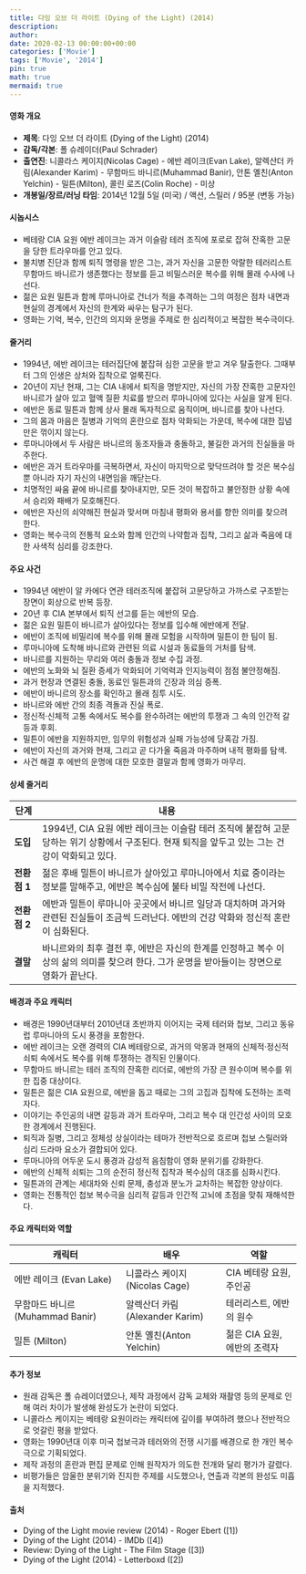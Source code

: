 ```yaml
---
title: 다잉 오브 더 라이트 (Dying of the Light) (2014)
description: 
author: 
date: 2020-02-13 00:00:00+00:00
categories: ['Movie']
tags: ['Movie', '2014']
pin: true
math: true
mermaid: true
---
```

#### 영화 개요

- **제목**: 다잉 오브 더 라이트 (Dying of the Light) (2014)  
- **감독/각본**: 폴 슈레이더(Paul Schrader)  
- **출연진**: 니콜라스 케이지(Nicolas Cage) - 에반 레이크(Evan Lake), 알렉산더 카림(Alexander Karim) - 무함마드 바니르(Muhammad Banir), 안톤 옐친(Anton Yelchin) - 밀튼(Milton), 콜린 로즈(Colin Roche) - 미상  
- **개봉일/장르/러닝 타임**: 2014년 12월 5일 (미국) / 액션, 스릴러 / 95분 (변동 가능)  

#### 시놉시스

- 베테랑 CIA 요원 에반 레이크는 과거 이슬람 테러 조직에 포로로 잡혀 잔혹한 고문을 당한 트라우마를 안고 있다.  
- 불치병 진단과 함께 퇴직 명령을 받은 그는, 과거 자신을 고문한 악랄한 테러리스트 무함마드 바니르가 생존했다는 정보를 듣고 비밀스러운 복수를 위해 몰래 수사에 나선다.  
- 젊은 요원 밀튼과 함께 루마니아로 건너가 적을 추격하는 그의 여정은 점차 내면과 현실의 경계에서 자신의 한계와 싸우는 탐구가 된다.  
- 영화는 기억, 복수, 인간의 의지와 운명을 주제로 한 심리적이고 복잡한 복수극이다.  

#### 줄거리

- 1994년, 에반 레이크는 테러집단에 붙잡혀 심한 고문을 받고 겨우 탈출한다. 그때부터 그의 인생은 상처와 집착으로 얼룩진다.  
- 20년이 지난 현재, 그는 CIA 내에서 퇴직을 명받지만, 자신의 가장 잔혹한 고문자인 바니르가 살아 있고 혈액 질환 치료를 받으러 루마니아에 있다는 사실을 알게 된다.  
- 에반은 동료 밀튼과 함께 상사 몰래 독자적으로 움직이며, 바니르를 찾아 나선다.  
- 그의 몸과 마음은 질병과 기억의 혼란으로 점차 악화되는 가운데, 복수에 대한 집념만은 꺾이지 않는다.  
- 루마니아에서 두 사람은 바니르의 동조자들과 충돌하고, 불길한 과거의 진실들을 마주한다.  
- 에반은 과거 트라우마를 극복하면서, 자신이 마지막으로 맞닥뜨려야 할 것은 복수심뿐 아니라 자기 자신의 내면임을 깨닫는다.  
- 치명적인 싸움 끝에 바니르를 찾아내지만, 모든 것이 복잡하고 불안정한 상황 속에서 승리와 패배가 모호해진다.  
- 에반은 자신의 쇠약해진 현실과 맞서며 마침내 평화와 용서를 향한 의미를 찾으려 한다.  
- 영화는 복수극의 전통적 요소와 함께 인간의 나약함과 집착, 그리고 삶과 죽음에 대한 사색적 심리를 강조한다.  

#### 주요 사건

- 1994년 에반이 알 카에다 연관 테러조직에 붙잡혀 고문당하고 가까스로 구조받는 장면이 회상으로 반복 등장.  
- 20년 후 CIA 본부에서 퇴직 선고를 듣는 에반의 모습.  
- 젊은 요원 밀튼이 바니르가 살아있다는 정보를 입수해 에반에게 전달.  
- 에반이 조직에 비밀리에 복수를 위해 몰래 모험을 시작하며 밀튼이 한 팀이 됨.  
- 루마니아에 도착해 바니르와 관련된 의료 시설과 동료들의 거처를 탐색.  
- 바니르를 지원하는 무리와 여러 충돌과 정보 수집 과정.  
- 에반의 노화와 뇌 질환 증세가 악화되어 기억력과 인지능력이 점점 불안정해짐.  
- 과거 현장과 연결된 충돌, 동료인 밀튼과의 긴장과 의심 증폭.  
- 에반이 바니르의 장소를 확인하고 몰래 침투 시도.  
- 바니르와 에반 간의 최종 격돌과 진실 폭로.  
- 정신적·신체적 고통 속에서도 복수를 완수하려는 에반의 투쟁과 그 속의 인간적 갈등과 후회.  
- 밀튼이 에반을 지원하지만, 임무의 위험성과 실패 가능성에 당혹감 가짐.  
- 에반이 자신의 과거와 현재, 그리고 곧 다가올 죽음과 마주하며 내적 평화를 탐색.  
- 사건 해결 후 에반의 운명에 대한 모호한 결말과 함께 영화가 마무리.  

#### 상세 줄거리

| **단계**    | **내용**                                                                                               |
|-------------|------------------------------------------------------------------------------------------------------|
| **도입**    | 1994년, CIA 요원 에반 레이크는 이슬람 테러 조직에 붙잡혀 고문당하는 위기 상황에서 구조된다. 현재 퇴직을 앞두고 있는 그는 건강이 악화되고 있다.                     |
| **전환점 1** | 젊은 후배 밀튼이 바니르가 살아있고 루마니아에서 치료 중이라는 정보를 말해주고, 에반은 복수심에 불타 비밀 작전에 나선다.                                           |
| **전환점 2** | 에반과 밀튼이 루마니아 곳곳에서 바니르 일당과 대치하며 과거와 관련된 진실들이 조금씩 드러난다. 에반의 건강 악화와 정신적 혼란이 심화된다.                           |
| **결말**    | 바니르와의 최후 결전 후, 에반은 자신의 한계를 인정하고 복수 이상의 삶의 의미를 찾으려 한다. 그가 운명을 받아들이는 장면으로 영화가 끝난다.                             |

#### 배경과 주요 캐릭터

- 배경은 1990년대부터 2010년대 초반까지 이어지는 국제 테러와 첩보, 그리고 동유럽 루마니아의 도시 풍경을 포함한다.  
- 에반 레이크는 오랜 경력의 CIA 베테랑으로, 과거의 악몽과 현재의 신체적·정신적 쇠퇴 속에서도 복수를 위해 투쟁하는 경직된 인물이다.  
- 무함마드 바니르는 테러 조직의 잔혹한 리더로, 에반의 가장 큰 원수이며 복수를 위한 집중 대상이다.  
- 밀튼은 젊은 CIA 요원으로, 에반을 돕고 때로는 그의 고집과 집착에 도전하는 조력자다.  
- 이야기는 주인공의 내면 갈등과 과거 트라우마, 그리고 복수 대 인간성 사이의 모호한 경계에서 진행된다.  
- 퇴직과 질병, 그리고 정체성 상실이라는 테마가 전반적으로 흐르며 첩보 스릴러와 심리 드라마 요소가 결합되어 있다.  
- 루마니아의 어두운 도시 풍경과 감성적 음침함이 영화 분위기를 강화한다.  
- 에반의 신체적 쇠퇴는 그의 순전히 정신적 집착과 복수심의 대조를 심화시킨다.  
- 밀튼과의 관계는 세대차와 신뢰 문제, 충성과 분노가 교차하는 복잡한 양상이다.  
- 영화는 전통적인 첩보 복수극을 심리적 갈등과 인간적 고뇌에 초점을 맞춰 재해석한다.  

#### 주요 캐릭터와 역할

| **캐릭터**        | **배우**                 | **역할**                     |
|-------------------|--------------------------|------------------------------|
| 에반 레이크 (Evan Lake)    | 니콜라스 케이지(Nicolas Cage)      | CIA 베테랑 요원, 주인공           |
| 무함마드 바니르 (Muhammad Banir) | 알렉산더 카림(Alexander Karim)      | 테러리스트, 에반의 원수           |
| 밀튼 (Milton)            | 안톤 옐친(Anton Yelchin)           | 젊은 CIA 요원, 에반의 조력자       |

#### 추가 정보

- 원래 감독은 폴 슈레이더였으나, 제작 과정에서 감독 교체와 재촬영 등의 문제로 인해 여러 차이가 발생해 완성도가 논란이 되었다.  
- 니콜라스 케이지는 베테랑 요원이라는 캐릭터에 깊이를 부여하려 했으나 전반적으로 엇갈린 평을 받았다.  
- 영화는 1990년대 이후 미국 첩보극과 테러와의 전쟁 시기를 배경으로 한 개인 복수극으로 기획되었다.  
- 제작 과정의 혼란과 편집 문제로 인해 원작자가 의도한 전개와 달리 평가가 갈렸다.  
- 비평가들은 암울한 분위기와 진지한 주제를 시도했으나, 연출과 각본의 완성도 미흡을 지적했다.  

#### 출처

- Dying of the Light movie review (2014) - Roger Ebert ([1])  
- Dying of the Light (2014) - IMDb ([4])  
- Review: Dying of the Light - The Film Stage ([3])  
- Dying of the Light (2014) - Letterboxd ([2])
